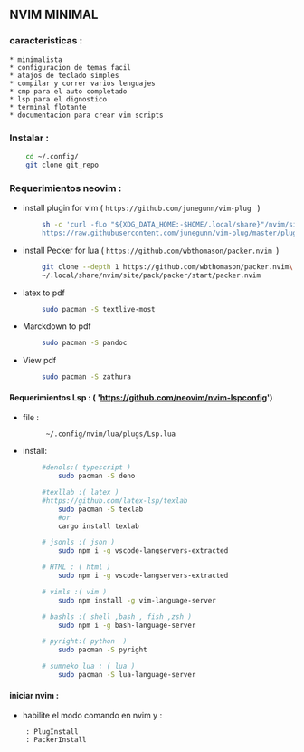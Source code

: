 
## NVIM MINIMAL  


### caracteristicas :
    * minimalista
    * configuracion de temas facil
    * atajos de teclado simples
    * compilar y correr varios lenguajes
    * cmp para el auto completado
    * lsp para el dignostico
    * terminal flotante
    * documentacion para crear vim scripts
### Instalar :
```sh
    cd ~/.config/
    git clone git_repo
```


### Requerimientos neovim :

* install plugin  for vim (     `https://github.com/junegunn/vim-plug ` )

```sh
        sh -c 'curl -fLo "${XDG_DATA_HOME:-$HOME/.local/share}"/nvim/site/autoload/plug.vim --create-dirs \
        https://raw.githubusercontent.com/junegunn/vim-plug/master/plug.vim'
```

* install Pecker for lua ( `https://github.com/wbthomason/packer.nvim `)
```sh
        git clone --depth 1 https://github.com/wbthomason/packer.nvim\
        ~/.local/share/nvim/site/pack/packer/start/packer.nvim
```

* latex to pdf
```sh
        sudo pacman -S textlive-most
```
* Marckdown to pdf
```sh
        sudo pacman -S pandoc
```

* View pdf
```sh
        sudo pacman -S zathura
```
#### Requerimientos Lsp : ( 'https://github.com/neovim/nvim-lspconfig')
* file :
```
         ~/.config/nvim/lua/plugs/Lsp.lua
```
* install:
```sh
        #denols:( typescript )
            sudo pacman -S deno

        #texllab :( latex )
        #https://github.com/latex-lsp/texlab
            sudo pacman -S texlab
            #or
            cargo install texlab

        # jsonls :( json )
            sudo npm i -g vscode-langservers-extracted

        # HTML : ( html )
            sudo npm i -g vscode-langservers-extracted

        # vimls :( vim )
            sudo npm install -g vim-language-server

        # bashls :( shell ,bash , fish ,zsh )
            sudo npm i -g bash-language-server

        # pyright:( python  )
            sudo pacman -S pyright

        # sumneko_lua : ( lua )
            sudo pacman -S lua-language-server

```

#### iniciar nvim :

* habilite el modo comando en nvim y :

``` 
    : PlugInstall
    : PackerInstall
```

        
        
